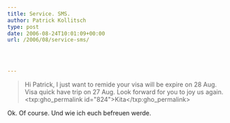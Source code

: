 ```yaml
---
title: Service. SMS.
author: Patrick Kollitsch
type: post
date: 2006-08-24T10:01:09+00:00
url: /2006/08/service-sms/




---
```


  


> Hi Patrick, I just want to remide your visa will be expire on 28 Aug. Visa quick have trip on 27 Aug. Look forward for you to joy us again. <txp:gho_permalink id="824">Kita</txp:gho_permalink>

Ok. Of course. Und wie ich euch befreuen werde.